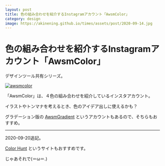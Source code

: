 ```yaml
---
layout: post
title: 色の組み合わせを紹介するInstagramアカウント「AwsmColor」
category: design
image: https://akinening.github.io/times/assets/post/2020-09-14.jpg
---
```


# 色の組み合わせを紹介するInstagramアカウント「AwsmColor」

デザインツール共有シリーズ。

<a href="https://www.instagram.com/awsmcolor/" target="_blank"><img src="https://akinening.github.io/times/assets/post/2020-09-14.jpg" alt="awsmcolor"></a>

「AwsmColor」は、４色の組み合わせを紹介しているインスタアカウント。

イラストやトンマナを考えるとき、色のアイデア出しに使えるかも？

グラデーション版の [AwsmGradient](https://www.instagram.com/awsmgradient/) というアカウントもあるので、そちらもおすすめ。

---

2020-09-20追記。

[Color Hunt](https://colorhunt.co/) というサイトもおすすめです。

じゃあそれで(＝ω＝.)